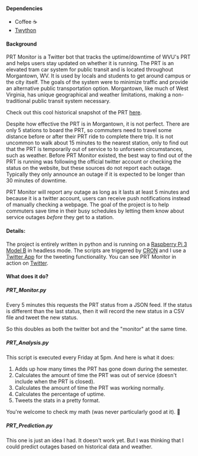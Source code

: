 #### Dependencies
* Coffee ☕️
* [Twython](https://github.com/ryanmcgrath/twython)

#### Background
PRT Monitor is a Twitter bot that tracks the uptime/downtime of WVU's PRT and helps users stay updated on whether it is running. The PRT is an elevated tram car system for public transit and is located throughout Morgantown, WV. It is used by locals and students to get around campus or the city itself. The goals of the system were to minimize traffic and provide an alternative public transportation option. Morgantown, like much of West Virginia, has unique geographical and weather limitations, making a non-traditional public transit system necessary. 

Check out this cool historical snapshot of the PRT [here](http://www.boeing.com/history/products/personal-rapid-transit-system.page).

Despite how effective the PRT is in Morgantown, it is not perfect. There are only 5 stations to board the PRT, so commuters need to travel some distance before or after their PRT ride to complete there trip. It is not uncommon to walk about 15 minutes to the nearest station, only to find out that the PRT is temporarily out of service to to unforseen circumstances, such as weather. Before PRT Monitor existed, the best way to find out of the PRT is running was following the official twitter account or checking the status on the website, but these sources do not report each outage. Typically they only announce an outage if it is expected to be longer than 30 minutes of downtime.

PRT Monitor will report any outage as long as it lasts at least 5 minutes and because it is a twitter account, users can receive push notifications instead of manually checking a webpage. The goal of the project is to help commuters save time in their busy schedules by letting them know about service outages *before* they get to a station.

#### Details:
The project is entirely written in python and is running on a [Raspberry Pi 3 Model B](https://www.raspberrypi.org/products/raspberry-pi-3-model-b/) in headless mode. The scripts are triggered by [CRON](https://en.wikipedia.org/wiki/Cron) and I use a [Twitter App](https://apps.twitter.com) for the tweeting functionality. You can see PRT Monitor in action on [Twitter](https://twitter.com/PRTMonitor).

#### What does it do?
##### PRT_Monitor.py
Every 5 minutes this requests the PRT status from a JSON feed. If the status is different than the last status, then it will record the new status in a CSV file and tweet the new status.

So this doubles as both the twitter bot and the "monitor" at the same time.

##### PRT_Analysis.py
This script is executed every Friday at 5pm. And here is what it does:

1. Adds up how many times the PRT has gone down during the semester.
2. Calculates the amount of time the PRT was out of service (doesn't include when the PRT is closed).
3. Calculates the amount of time the PRT was working normally.
4. Calculates the percentage of uptime.
5. Tweets the stats in a pretty format.

You're welcome to check my math (was never particularly good at it). 😬

##### PRT_Prediction.py
This one is just an idea I had. It doesn't work yet. But I was thinking that I could predict outages based on historical data and weather.
